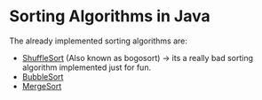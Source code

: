 # Sorting Algorithms in Java

The already implemented sorting algorithms are:

- [ShuffleSort](src/main/java/io/bparolini/sort/ShuffleSort.java) (Also known as bogosort) -> its a really bad sorting algorithm implemented just for fun.
- [BubbleSort](src/main/java/io/bparolini/sort/BubbleSort.java)
- [MergeSort](src/main/java/io/bparolini/sort/MergeSort.java)
